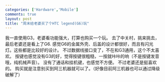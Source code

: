 ```yaml
--- 
categories: ['Hardware','Mobile']
comments: true
layout: post
title: "周末给老婆买了个HTC legend(G6)玩"
---
```

我一直使用G3，老婆看功能强大，打算也购买一个玩。
去了中关村，挑来挑去，最后老婆还是看上了G6.
感觉G6的金属外壳、后盖的设计都很好，而且有闪光灯。这些都是比较好的设计。
不过数据线接口变了，不在和G3通用，这个不太喜欢。
按键也感觉没有G3的好，觉得按键很粗糙，一按就咔咔的响（不是按键发音哦，纯机械声音）。
没有了通话和挂机键，也感觉不方便。
不过老婆还是挺喜欢的。
购买就是注意别买到阿三机器就可以了。（好像目前阿三机器也可以通过降级破解了）
